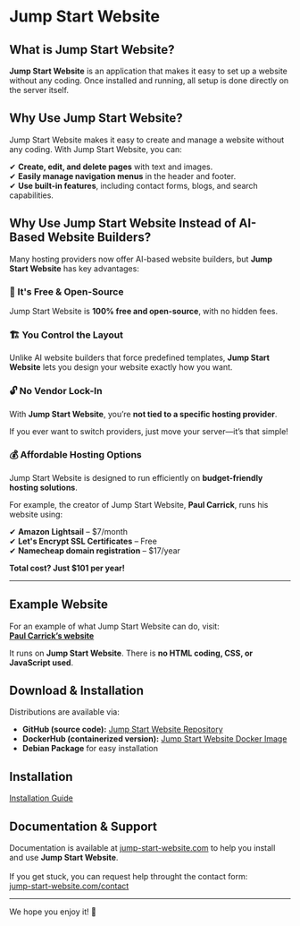 # Jump Start Website

## What is Jump Start Website?
**Jump Start Website** is an application that makes it easy to set up a website without any coding. Once installed and running, all setup is done directly on the server itself.

## Why Use Jump Start Website?
Jump Start Website makes it easy to create and manage a website without any coding. With Jump Start Website, you can:

✔ **Create, edit, and delete pages** with text and images.  
✔ **Easily manage navigation menus** in the header and footer.  
✔ **Use built-in features**, including contact forms, blogs, and search capabilities.  

## Why Use Jump Start Website Instead of AI-Based Website Builders?
Many hosting providers now offer AI-based website builders, but **Jump Start Website** has key advantages:

### 🚀 It's Free & Open-Source
Jump Start Website is **100% free and open-source**, with no hidden fees.

### 🏗 You Control the Layout
Unlike AI website builders that force predefined templates, **Jump Start Website** lets you design your website exactly how you want.

### 🔓 No Vendor Lock-In
With **Jump Start Website**, you’re **not tied to a specific hosting provider**.  

If you ever want to switch providers, just move your server—it’s that simple!

### 💰 Affordable Hosting Options
Jump Start Website is designed to run efficiently on **budget-friendly hosting solutions**.

For example, the creator of Jump Start Website, **Paul Carrick**, runs his website using:

✔ **Amazon Lightsail** – $7/month  
✔ **Let's Encrypt SSL Certificates** – Free  
✔ **Namecheap domain registration** – $17/year  

**Total cost? Just $101 per year!**

---

## Example Website  
For an example of what Jump Start Website can do, visit:  
[**Paul Carrick’s website**](https://paul-carrick.com)  

It runs on **Jump Start Website**. There is **no HTML coding, CSS, or JavaScript used**.

## Download & Installation
Distributions are available via:

- **GitHub (source code):** [Jump Start Website Repository](https://github.com/PaulCarrick/jump-start-website)  
- **DockerHub (containerized version):** [Jump Start Website Docker Image](https://hub.docker.com/repository/docker/paulcarrick/jump-start-website-server/tags/latest/sha256-a847743b1016adf7dd1a3ff369f032fa3a7dac97ef226924e08f5e28e5a2faa4)  
- **Debian Package** for easy installation  

## Installation
[Installation Guide](INSTALLATION.md)

## Documentation & Support
Documentation is available at [jump-start-website.com](https://jump-start-website.com) to help you install and use **Jump Start Website**.\
\
If you get stuck, you can request help throught the contact form:\
[jump-start-website.com/contact](https://jump-start-website.com/contact)

---

We hope you enjoy it! 🎉


